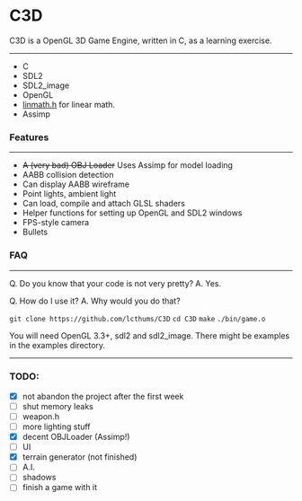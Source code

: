 # C3D
C3D is a OpenGL 3D Game Engine, written in C, as a learning exercise.

---
* C
* SDL2
* SDL2_image
* OpenGL
* [linmath.h](https://github.com/datenwolf/linmath.h) for linear math.
* Assimp

### Features
***
* ~~A (very bad) OBJ Loader~~ Uses Assimp for model loading
* AABB collision detection
* Can display AABB wireframe
* Point lights, ambient light
* Can load, compile and attach GLSL shaders
* Helper functions for setting up OpenGL and SDL2 windows
* FPS-style camera
* Bullets

### FAQ
***
Q. Do you know that your code is not very pretty?
A. Yes.

Q. How do I use it?
A. Why would you do that?

`git clone https://github.com/lcthums/C3D`
`cd C3D`
`make`
`./bin/game.o`

You will need OpenGL 3.3+, sdl2 and sdl2_image. There might be examples in the examples directory.
***
### TODO:
- [x] not abandon the project after the first week
- [ ] shut memory leaks
- [ ] weapon.h
- [ ] more lighting stuff
- [x] decent OBJLoader (Assimp!)
- [ ] UI
- [x] terrain generator (not finished)
- [ ] A.I.
- [ ] shadows
- [ ] finish a game with it
